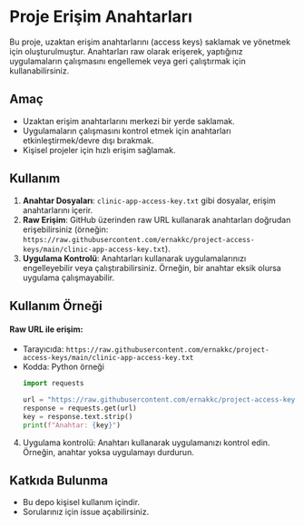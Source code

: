 # Proje Erişim Anahtarları


Bu proje, uzaktan erişim anahtarlarını (access keys) saklamak ve yönetmek için oluşturulmuştur. Anahtarları raw olarak erişerek, yaptığınız uygulamaların çalışmasını engellemek veya geri çalıştırmak için kullanabilirsiniz.

## Amaç

- Uzaktan erişim anahtarlarını merkezi bir yerde saklamak.
- Uygulamaların çalışmasını kontrol etmek için anahtarları etkinleştirmek/devre dışı bırakmak.
- Kişisel projeler için hızlı erişim sağlamak.

## Kullanım

1. **Anahtar Dosyaları**: `clinic-app-access-key.txt` gibi dosyalar, erişim anahtarlarını içerir.
2. **Raw Erişim**: GitHub üzerinden raw URL kullanarak anahtarları doğrudan erişebilirsiniz (örneğin: `https://raw.githubusercontent.com/ernakkc/project-access-keys/main/clinic-app-access-key.txt`).
3. **Uygulama Kontrolü**: Anahtarları kullanarak uygulamalarınızı engelleyebilir veya çalıştırabilirsiniz. Örneğin, bir anahtar eksik olursa uygulama çalışmayabilir.

## Kullanım Örneği
#### Raw URL ile erişim:
   - Tarayıcıda: `https://raw.githubusercontent.com/ernakkc/project-access-keys/main/clinic-app-access-key.txt`
   - Kodda: Python örneği
     ```python
     import requests

     url = "https://raw.githubusercontent.com/ernakkc/project-access-keys/main/clinic-app-access-key.txt"
     response = requests.get(url)
     key = response.text.strip()
     print(f"Anahtar: {key}")
     ```

4. Uygulama kontrolü: Anahtarı kullanarak uygulamanızı kontrol edin. Örneğin, anahtar yoksa uygulamayı durdurun.

## Katkıda Bulunma

- Bu depo kişisel kullanım içindir.
- Sorularınız için issue açabilirsiniz.

